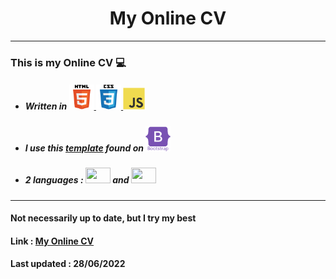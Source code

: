 <h1 align="center">My Online CV</h1>

<hr>

<h3 align="left">This is my Online CV 💻</h3>

- <h5 align="left">Written in <a href="https://www.w3.org/html/" target="_blank"> <img src="https://raw.githubusercontent.com/devicons/devicon/master/icons/html5/html5-original-wordmark.svg" alt="html5" width="40" height="40"/> </a><a href="https://www.w3schools.com/css/" target="_blank"> <img src="https://raw.githubusercontent.com/devicons/devicon/master/icons/css3/css3-original-wordmark.svg" alt="css3" width="40" height="40"/> </a><a href="https://developer.mozilla.org/en-US/docs/Web/JavaScript" target="_blank"> <img src="https://raw.githubusercontent.com/devicons/devicon/master/icons/javascript/javascript-original.svg" alt="javascript" width="35" height="35"/> </a></h5>
- <h5 align="left">I use this <a href="https://startbootstrap.com/theme/resume" target="_blank">template</a> found on <a href="https://getbootstrap.com" target="_blank"> <img src="https://raw.githubusercontent.com/devicons/devicon/master/icons/bootstrap/bootstrap-plain-wordmark.svg" alt="bootstrap" width="40" height="40"/> </a></h5>
- <h5 align="left">2 languages : <img src="https://upload.wikimedia.org/wikipedia/commons/thumb/c/c3/Flag_of_France.svg/langfr-225px-Flag_of_France.svg.png" width="40" height="25" /> and <img src="https://upload.wikimedia.org/wikipedia/commons/thumb/8/83/Flag_of_the_United_Kingdom_%283-5%29.svg/1200px-Flag_of_the_United_Kingdom_%283-5%29.svg.png" width="40" height="25" />


<hr>

<h4 align="left">Not necessarily up to date, but I try my best</h4>
<h4 align="left">Link : <a href="https://valentinthirioncv.netlify.app/indexenglish" target="_blank">My Online CV</a></h4>
<h4 align="left">Last updated : 28/06/2022</h4>
